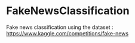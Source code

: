 # FakeNewsClassification
Fake news classification using the dataset : https://www.kaggle.com/competitions/fake-news
